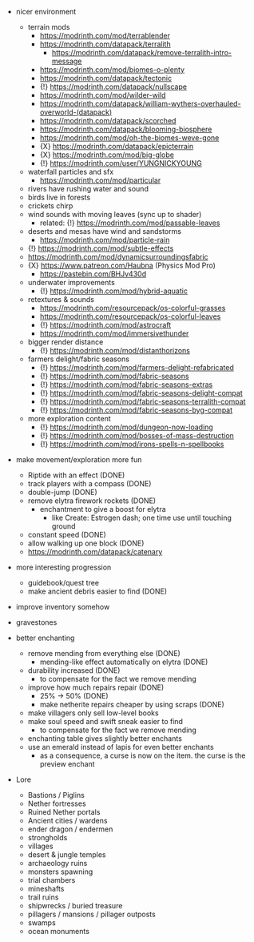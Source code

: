 - nicer environment
    - terrain mods
        - https://modrinth.com/mod/terrablender
        - https://modrinth.com/datapack/terralith
            - https://modrinth.com/datapack/remove-terralith-intro-message
        - https://modrinth.com/mod/biomes-o-plenty
        - https://modrinth.com/datapack/tectonic
        - {!} https://modrinth.com/datapack/nullscape
        - https://modrinth.com/mod/wilder-wild
        - https://modrinth.com/datapack/william-wythers-overhauled-overworld-(datapack)
        - https://modrinth.com/datapack/scorched
        - https://modrinth.com/datapack/blooming-biosphere
        - https://modrinth.com/mod/oh-the-biomes-weve-gone
        - {X} https://modrinth.com/datapack/epicterrain
        - {X} https://modrinth.com/mod/big-globe
        - {!} https://modrinth.com/user/YUNGNICKYOUNG
    - waterfall particles and sfx
        - https://modrinth.com/mod/particular
    - rivers have rushing water and sound
    - birds live in forests
    - crickets chirp
    - wind sounds with moving leaves (sync up to shader)
        - related: {!} https://modrinth.com/mod/passable-leaves
    - deserts and mesas have wind and sandstorms
        - https://modrinth.com/mod/particle-rain
    - {!} https://modrinth.com/mod/subtle-effects
    - https://modrinth.com/mod/dynamicsurroundingsfabric
    - {X} https://www.patreon.com/Haubna (Physics Mod Pro)
        - https://pastebin.com/BHJv430d
    - underwater improvements
        - {!} https://modrinth.com/mod/hybrid-aquatic
    - retextures & sounds
        - https://modrinth.com/resourcepack/os-colorful-grasses
        - https://modrinth.com/resourcepack/os-colorful-leaves
        - {!} https://modrinth.com/mod/astrocraft
        - https://modrinth.com/mod/immersivethunder
    - bigger render distance
        - {!} https://modrinth.com/mod/distanthorizons
    - farmers delight/fabric seasons
        - {!} https://modrinth.com/mod/farmers-delight-refabricated
        - {!} https://modrinth.com/mod/fabric-seasons
        - {!} https://modrinth.com/mod/fabric-seasons-extras
        - {!} https://modrinth.com/mod/fabric-seasons-delight-compat
        - {!} https://modrinth.com/mod/fabric-seasons-terralith-compat
        - {!} https://modrinth.com/mod/fabric-seasons-byg-compat
    - more exploration content
        - {!} https://modrinth.com/mod/dungeon-now-loading
        - {!} https://modrinth.com/mod/bosses-of-mass-destruction
        - {!} https://modrinth.com/mod/irons-spells-n-spellbooks
- make movement/exploration more fun
    - Riptide with an effect (DONE)
    - track players with a compass (DONE)
    - double-jump (DONE)
    - remove elytra firework rockets (DONE)
        - enchantment to give a boost for elytra
            - like Create: Estrogen dash; one time use until touching ground
    - constant speed (DONE)
    - allow walking up one block (DONE)
    - https://modrinth.com/datapack/catenary
- more interesting progression
    - guidebook/quest tree
    - make ancient debris easier to find (DONE)
- improve inventory somehow
- gravestones
- better enchanting
    - remove mending from everything else (DONE)
        - mending-like effect automatically on elytra (DONE)
    - durability increased (DONE)
        - to compensate for the fact we remove mending
    - improve how much repairs repair (DONE)
        - 25% -> 50% (DONE)
        - make netherite repairs cheaper by using scraps (DONE)
    - make villagers only sell low-level books
    - make soul speed and swift sneak easier to find
        - to compensate for the fact we remove mending
    - enchanting table gives slightly better enchants
    - use an emerald instead of lapis for even better enchants
        - as a consequence, a curse is now on the item. the curse is the preview enchant

- Lore
    - Bastions / Piglins
    - Nether fortresses
    - Ruined Nether portals
    - Ancient cities / wardens
    - ender dragon / endermen
    - strongholds
    - villages
    - desert & jungle temples
    - archaeology ruins
    - monsters spawning
    - trial chambers
    - mineshafts
    - trail ruins
    - shipwrecks / buried treasure
    - pillagers / mansions / pillager outposts
    - swamps
    - ocean monuments